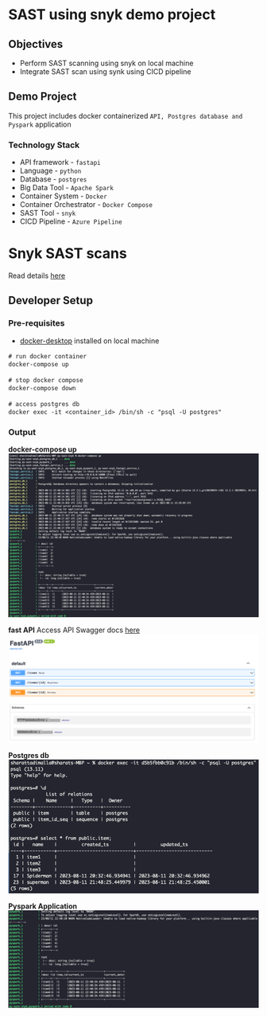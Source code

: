 # SAST using snyk demo project

## Objectives
* Perform SAST scanning using snyk on local machine
* Integrate SAST scan using synk using CICD pipeline

## Demo Project

This project includes docker containerized `API, Postgres database and Pyspark` application

### Technology Stack
* API framework - `fastapi`
* Language - `python`
* Database - `postgres`
* Big Data Tool - `Apache Spark`
* Container System - `Docker`
* Container Orchestrator - `Docker Compose`
* SAST Tool - `snyk`
* CICD Pipeline - `Azure Pipeline`

# Snyk SAST scans

Read details [here](docs/snyk_setup.md)

## Developer Setup

### Pre-requisites

- [docker-desktop](https://www.docker.com/products/docker-desktop/) installed on local machine

```
# run docker container
docker-compose up

# stop docker compose
docker-compose down

# access postgres db
docker exec -it <container_id> /bin/sh -c "psql -U postgres"
```

### Output

**docker-compose up**
![docker compose up](docs/images/docker_compose_up.png)

**fast API**
Access API Swagger docs [here](http://127.0.0.1:18000/docs/)
![fast api swagger docs](docs/images/fast_api_swagger.png)

**Postgres db**
![postgres db](docs/images/postgres_db.png)

**Pyspark Application**
![pyspark app](docs/images/pyspark_app.png)
